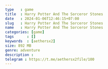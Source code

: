 ```yaml
---
type   : game
title  : Harry Potter And The Sorceror Stones
date   : 2024-01-06T12:46:15+07:00
slug   : Harry Potter And The Sorceror Stones
name   : Harry Potter And The Sorceror Stones
categories: [game]
tags      : []
keywords  : [aethersx2]
size: 892 MB
genre: adventure
description : 
telegram : https://t.me/aethersx2file/100
---
```


